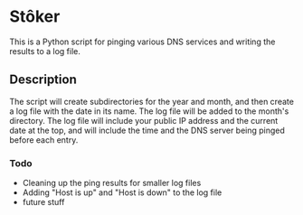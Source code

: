 # Stôker

This is a Python script for pinging various DNS services and writing the results to a log file.

## Description

The script will create subdirectories for the year and month, and then create a log file with the date in its name. The log file will be added to the month's directory. The log file will include your public IP address and the current date at the top, and will include the time and the DNS server being pinged before each entry.

### Todo

- Cleaning up the ping results for smaller log files
- Adding "Host is up" and "Host is down" to the log file
- future stuff
